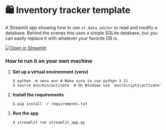 # 🛍️ Inventory tracker template

A Streamlit app showing how to use `st.data_editor` to read and modify a database. Behind the scenes
this uses a simple SQLite database, but you can easily replace it with whatever your favorite DB is.

[![Open in Streamlit](https://static.streamlit.io/badges/streamlit_badge_black_white.svg)](https://inventory-tracker-template.streamlit.app/)

### How to run it on your own machine

1. **Set up a virtual environment (venv)**

   ```
   $ python -m venv env # Make sure to use python 3.11
   $ source env/bin/activate  # On Windows use `env\Scripts\activate`
   ```

2. **Install the requirements**

   ```
   $ pip install -r requirements.txt
   ```

3. **Run the app**

   ```
   $ streamlit run streamlit_app.py
   ```

